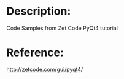 Description:
============
Code Samples from Zet Code PyQt4 tutorial

Reference:
===========
http://zetcode.com/gui/pyqt4/
